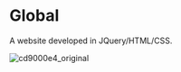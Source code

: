 # Global
A website developed in JQuery/HTML/CSS.


![cd9000e4_original](https://github.com/Bobabytes/Global/assets/154083278/61e721eb-375f-4236-8b76-7968dcc8c737)
